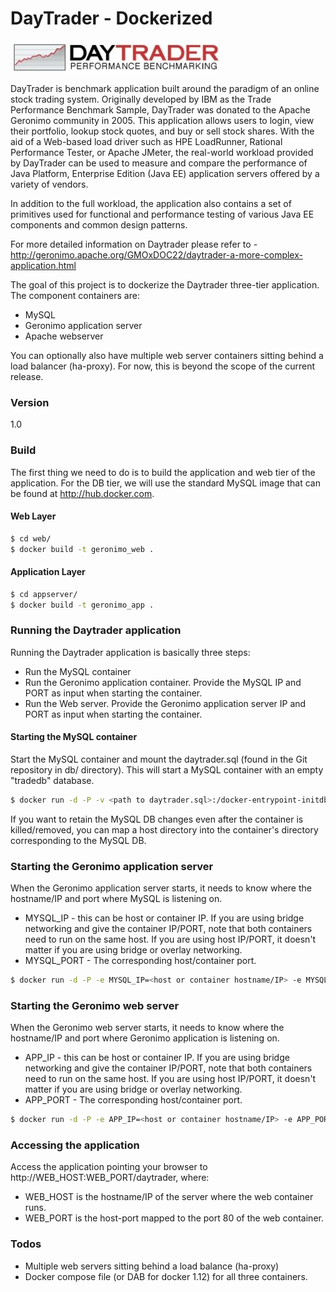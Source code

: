 DayTrader - Dockerized
======================

![Daytrader](/images/daytrader.jpg?raw=true "Daytrader")

DayTrader is benchmark application built around the paradigm of an online stock trading system.
Originally developed by IBM as the Trade Performance Benchmark Sample, DayTrader was donated to
the Apache Geronimo community in 2005. This application allows users to login, view their portfolio,
lookup stock quotes, and buy or sell stock shares. With the aid of a Web-based load driver such as
HPE LoadRunner, Rational Performance Tester, or Apache JMeter, the real-world workload provided by
DayTrader can be used to measure and compare the performance of Java Platform, Enterprise Edition
(Java EE) application servers offered by a variety of vendors.

In addition to the full workload, the application also contains a set of primitives used for functional
and performance testing of various Java EE components and common design patterns.

For more detailed information on Daytrader please refer to - http://geronimo.apache.org/GMOxDOC22/daytrader-a-more-complex-application.html

The goal of this project is to dockerize the Daytrader three-tier application. The component containers are:
  - MySQL
  - Geronimo application server
  - Apache webserver

You can optionally also have multiple web server containers sitting behind a load balancer (ha-proxy).
For now, this is beyond the scope of the current release.

### Version
1.0

### Build
The first thing we need to do is to build the application and web tier of the application. For the DB tier,
we will use the standard MySQL image that can be found at http://hub.docker.com.

#### Web Layer
```sh
$ cd web/
$ docker build -t geronimo_web .
```

#### Application Layer

```sh
$ cd appserver/
$ docker build -t geronimo_app .
```

### Running the Daytrader application

Running the Daytrader application is basically three steps:
  - Run the MySQL container
  - Run the Geronimo application container. Provide the MySQL IP and PORT as input when starting the container.
  - Run the Web server. Provide the Geronimo application server IP and PORT as input when starting the container.

#### Starting the MySQL container

Start the MySQL container and mount the daytrader.sql (found in the Git repository in db/ directory). This will start
a MySQL container with an empty "tradedb" database.
```sh
$ docker run -d -P -v <path to daytrader.sql>:/docker-entrypoint-initdb.d/daytrader.sql -e MYSQL_ROOT_PASSWORD=mysql mysql:latest
```

If you want to retain the MySQL DB changes even after the container is killed/removed, you can map a host directory into the container's
directory corresponding to the MySQL DB.

### Starting the Geronimo application server

When the Geronimo application server starts, it needs to know where the hostname/IP and port where MySQL is listening on.
  - MYSQL_IP - this can be host or container IP. If you are using bridge networking and give the container IP/PORT, note that both containers need to run on the same host. If you are using host IP/PORT, it doesn't matter if you are using bridge or overlay networking.
  - MYSQL_PORT - The corresponding host/container port.
```sh
$ docker run -d -P -e MYSQL_IP=<host or container hostname/IP> -e MYSQL_PORT=<host or container port> geronimo_app geronimo
```

### Starting the Geronimo web server

When the Geronimo web server starts, it needs to know where the hostname/IP and port where Geronimo application is listening on.
  - APP_IP - this can be host or container IP. If you are using bridge networking and give the container IP/PORT, note that both containers need to run on the same host. If you are using host IP/PORT, it doesn't matter if you are using bridge or overlay networking.
  - APP_PORT - The corresponding host/container port.
```sh
$ docker run -d -P -e APP_IP=<host or container hostname/IP> -e APP_PORT=<host or container port> geronimo_web webserver
```

### Accessing the application
Access the application pointing your browser to http://WEB_HOST:WEB_PORT/daytrader, where:
  - WEB_HOST is the hostname/IP of the server where the web container runs.
  - WEB_PORT is the host-port mapped to the port 80 of the web container.

### Todos

 - Multiple web servers sitting behind a load balance (ha-proxy)
 - Docker compose file (or DAB for docker 1.12) for all three containers.
